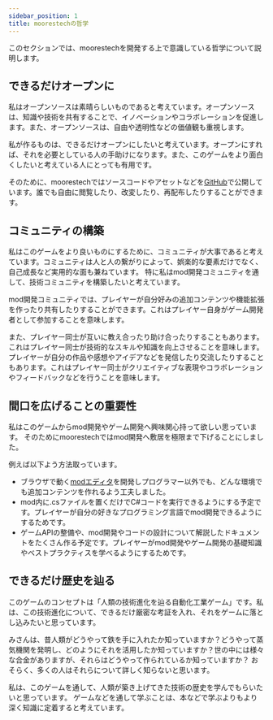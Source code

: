```yaml
---
sidebar_position: 1
title: moorestechの哲学
---
```


このセクションでは、moorestechを開発する上で意識している哲学について説明します。

## できるだけオープンに
私はオープンソースは素晴らしいものであると考えています。オープンソースは、知識や技術を共有することで、イノベーションやコラボレーションを促進します。また、オープンソースは、自由や透明性などの価値観も重視します。

私が作るものは、できるだけオープンにしたいと考えています。オープンにすれば、それを必要としている人の手助けになります。また、このゲームをより面白くしたいと考えている人にとっても有用です。

そのために、moorestechではソースコードやアセットなどを[GitHub](https://github.com/moorestech)で公開しています。誰でも自由に閲覧したり、改変したり、再配布したりすることができます。

## コミュニティの構築
私はこのゲームをより良いものにするために、コミュニティが大事であると考えています。コミュニティは人と人の繋がりによって、娯楽的な要素だけでなく、自己成長など実用的な面も兼ねています。
特に私はmod開発コミュニティを通して、技術コミュニティを構築したいと考えています。

mod開発コミュニティでは、プレイヤーが自分好みの追加コンテンツや機能拡張を作ったり共有したりすることができます。これはプレイヤー自身がゲーム開発者として参加することを意味します。

また、プレイヤー同士が互いに教え合ったり助け合ったりすることもあります。これはプレイヤー同士が技術的なスキルや知識を向上させることを意味します。 
プレイヤーが自分の作品や感想やアイデアなどを発信したり交流したりすることもあります。これはプレイヤー同士がクリエイティブな表現やコラボレーションやフィードバックなどを行うことを意味します。


## 間口を広げることの重要性
私はこのゲームからmod開発やゲーム開発へ興味関心持って欲しい思っています。
そのためにmoorestechではmod開発へ敷居を極限まで下げることにしました。

例えば以下よう方法取っています。

- ブラウザで動く[modエディタ](https://editor.moores.tech/)を開発しプログラマー以外でも、どんな環境でも追加コンテンツを作れるよう工夫しました。
- mod内に.csファイルを置くだけでC#コードを実行できるようにする予定です。プレイヤーが自分の好きなプログラミング言語でmod開発できるようにするためです。
- ゲームAPIの整備や、mod開発やコードの設計について解説したドキュメントをたくさん作る予定です。プレイヤーがmod開発やゲーム開発の基礎知識やベストプラクティスを学べるようにするためです。

## できるだけ歴史を辿る
このゲームのコンセプトは「人類の技術進化を辿る自動化工業ゲーム」です。私は、この技術進化について、できるだけ厳密な考証を入れ、それをゲームに落とし込みたいと思っています。

みさんは、昔人類がどうやって鉄を手に入れたか知っていますか？どうやって蒸気機関を発明し、どのようにそれを活用したか知っていますか？世の中には様々な合金がありますが、それらはどうやって作られているか知っていますか？
おそらく、多くの人はそれらについて詳しく知らないと思います。

私は、このゲームを通して、人類が築き上げてきた技術の歴史を学んでもらいたいと思っています。
ゲームなどを通して学ぶことは、本などで学ぶよりもより深く知識に定着すると考えています。

